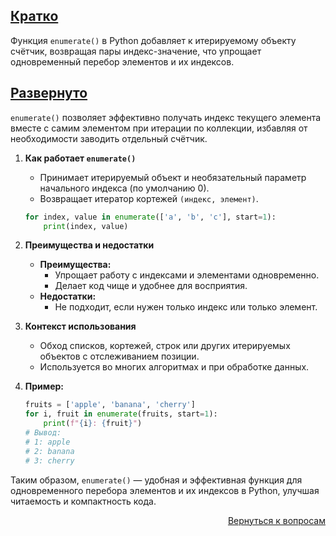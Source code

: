 ## <u>Кратко</u>

Функция `enumerate()` в Python добавляет к итерируемому объекту счётчик, возвращая пары индекс-значение, что упрощает
одновременный перебор элементов и их индексов.

## <u>Развернуто</u>

`enumerate()` позволяет эффективно получать индекс текущего элемента вместе с самим элементом при итерации по коллекции,
избавляя от необходимости заводить отдельный счётчик.

1. **Как работает `enumerate()`**
    - Принимает итерируемый объект и необязательный параметр начального индекса (по умолчанию 0).
    - Возвращает итератор кортежей `(индекс, элемент)`.
    ```python
    for index, value in enumerate(['a', 'b', 'c'], start=1):
        print(index, value)
    ```

2. **Преимущества и недостатки**
    - **Преимущества:**
        - Упрощает работу с индексами и элементами одновременно.
        - Делает код чище и удобнее для восприятия.
    - **Недостатки:**
        - Не подходит, если нужен только индекс или только элемент.

3. **Контекст использования**
    - Обход списков, кортежей, строк или других итерируемых объектов с отслеживанием позиции.
    - Используется во многих алгоритмах и при обработке данных.

4. **Пример:**
    ```python
    fruits = ['apple', 'banana', 'cherry']
    for i, fruit in enumerate(fruits, start=1):
        print(f"{i}: {fruit}")
    # Вывод:
    # 1: apple
    # 2: banana
    # 3: cherry
    ```

Таким образом, `enumerate()` — удобная и эффективная функция для одновременного перебора элементов и их индексов в
Python, улучшая читаемость и компактность кода.

<div align="right">

[Вернуться к вопросам](../Вопросы.md)

</div>
